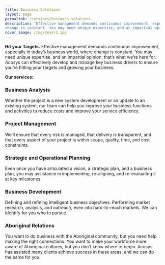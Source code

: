 ```yaml
---
title: Business Solutions
layout: page
permalink: /services/business-solutions
description: 'Effective management demands continuous improvement, especially in today’s business world, where
change is constant. You may need unique expertise, and an impartial opinion: that’s what we’re here for.'
cover_image: /img/cover2.jpg
---
```

**Hit your Targets.**
Effective management demands continuous improvement, especially in today’s business world, where
change is constant. You may need unique expertise, and an impartial opinion: that’s what we’re here
for. Acosys can effectively develop and manage key business drivers to ensure you’re hitting your
targets and growing your business.

**Our services:**

### Business Analysis

Whether the project is a new system development or an update to an existing system, our team can help
you improve your business functions and activities to reduce costs and improve your service efficiency.

### Project Management

We’ll ensure that every risk is managed, that delivery is transparent, and that every aspect of your
project is within scope, quality, time, and cost constraints.

### Strategic and Operational Planning

Even once you have articulated a vision, a strategic plan, and a business plan, you may assistance in
implementing, re-aligning, and re-evaluating it at key milestones.

### Business Development

Defining and refining intelligent business objectives. Performing market research, analysis, and
outreach, even into hard-to-reach markets. We can identify for you who to pursue.

### Aboriginal Relations

You want to do business with the Aboriginal community, but you need help making the right
connections. You want to make your workforce more aware of Aboriginal cultures, but you don’t know
where to begin. Acosys has assisted many clients achieve success in these areas, and we can do the
same for you.
